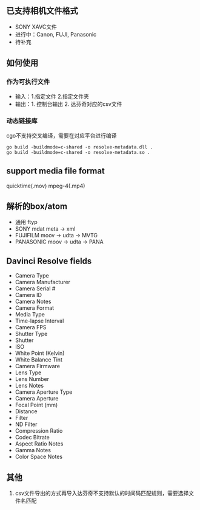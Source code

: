 ## 已支持相机文件格式
* SONY XAVC文件
* 进行中：Canon, FUJI, Panasonic
* 待补充

## 如何使用
### 作为可执行文件
* 输入：1.指定文件 2.指定文件夹
* 输出：1. 控制台输出 2. 达芬奇对应的csv文件
   
### 动态链接库
cgo不支持交叉编译，需要在对应平台进行编译
```shell
go build -buildmode=c-shared -o resolve-metadata.dll .
go build -buildmode=c-shared -o resolve-metadata.so .
```

## support media file format
quicktime(.mov)
mpeg-4(.mp4)

## 解析的box/atom
* 通用 ftyp
* SONY mdat meta -> xml 
* FUJIFILM moov -> udta -> MVTG
* PANASONIC moov -> udta -> PANA

## Davinci Resolve fields
* Camera Type
* Camera Manufacturer
* Camera Serial #
* Camera ID
* Camera Notes
* Camera Format
* Media Type
* Time-lapse Interval
* Camera FPS
* Shutter Type
* Shutter
* ISO
* White Point (Kelvin)
* White Balance Tint
* Camera Firmware
* Lens Type
* Lens Number
* Lens Notes
* Camera Aperture Type
* Camera Aperture
* Focal Point (mm)
* Distance
* Filter
* ND Filter
* Compression Ratio
* Codec Bitrate
* Aspect Ratio Notes
* Gamma Notes
* Color Space Notes

## 其他
1. csv文件导出的方式再导入达芬奇不支持默认的时间码匹配规则，需要选择文件名匹配


